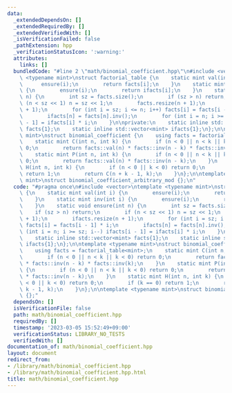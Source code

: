 ```yaml
---
data:
  _extendedDependsOn: []
  _extendedRequiredBy: []
  _extendedVerifiedWith: []
  _isVerificationFailed: false
  _pathExtension: hpp
  _verificationStatusIcon: ':warning:'
  attributes:
    links: []
  bundledCode: "#line 2 \"math/binomial_coefficient.hpp\"\n#include <vector>\ntemplate\
    \ <typename mint>\nstruct factorial_table {\n    static mint val(int i) {\n  \
    \      ensure(i);\n        return facts[i];\n    }\n    static mint inv(int i)\
    \ {\n        ensure(i);\n        return ifacts[i];\n    }\n    static void ensure(int\
    \ n) {\n        int sz = facts.size();\n        if (sz > n) return;\n        if\
    \ (n < sz << 1) n = sz << 1;\n        facts.resize(n + 1);\n        ifacts.resize(n\
    \ + 1);\n        for (int i = sz; i <= n; i++) facts[i] = facts[i - 1] * i;\n\
    \        ifacts[n] = facts[n].inv();\n        for (int i = n; i >= sz; i--) ifacts[i\
    \ - 1] = ifacts[i] * i;\n    }\n\nprivate:\n    static inline std::vector<mint>\
    \ facts{1};\n    static inline std::vector<mint> ifacts{1};\n};\n\ntemplate <typename\
    \ mint>\nstruct binomial_coefficient {\n    using facts = factorial_table<mint>;\n\
    \    static mint C(int n, int k) {\n        if (n < 0 || n < k || k < 0) return\
    \ 0;\n        return facts::val(n) * facts::inv(n - k) * facts::inv(k);\n    }\n\
    \    static mint P(int n, int k) {\n        if (n < 0 || n < k || k < 0) return\
    \ 0;\n        return facts::val(n) * facts::inv(n - k);\n    }\n    static mint\
    \ H(int n, int k) {\n        if (n < 0 || k < 0) return 0;\n        if (k == 0)\
    \ return 1;\n        return C(n + k - 1, k);\n    }\n};\n\ntemplate <typename\
    \ mint>\nstruct binomial_coefficient_arbitrary_mod {};\n"
  code: "#pragma once\n#include <vector>\ntemplate <typename mint>\nstruct factorial_table\
    \ {\n    static mint val(int i) {\n        ensure(i);\n        return facts[i];\n\
    \    }\n    static mint inv(int i) {\n        ensure(i);\n        return ifacts[i];\n\
    \    }\n    static void ensure(int n) {\n        int sz = facts.size();\n    \
    \    if (sz > n) return;\n        if (n < sz << 1) n = sz << 1;\n        facts.resize(n\
    \ + 1);\n        ifacts.resize(n + 1);\n        for (int i = sz; i <= n; i++)\
    \ facts[i] = facts[i - 1] * i;\n        ifacts[n] = facts[n].inv();\n        for\
    \ (int i = n; i >= sz; i--) ifacts[i - 1] = ifacts[i] * i;\n    }\n\nprivate:\n\
    \    static inline std::vector<mint> facts{1};\n    static inline std::vector<mint>\
    \ ifacts{1};\n};\n\ntemplate <typename mint>\nstruct binomial_coefficient {\n\
    \    using facts = factorial_table<mint>;\n    static mint C(int n, int k) {\n\
    \        if (n < 0 || n < k || k < 0) return 0;\n        return facts::val(n)\
    \ * facts::inv(n - k) * facts::inv(k);\n    }\n    static mint P(int n, int k)\
    \ {\n        if (n < 0 || n < k || k < 0) return 0;\n        return facts::val(n)\
    \ * facts::inv(n - k);\n    }\n    static mint H(int n, int k) {\n        if (n\
    \ < 0 || k < 0) return 0;\n        if (k == 0) return 1;\n        return C(n +\
    \ k - 1, k);\n    }\n};\n\ntemplate <typename mint>\nstruct binomial_coefficient_arbitrary_mod\
    \ {};"
  dependsOn: []
  isVerificationFile: false
  path: math/binomial_coefficient.hpp
  requiredBy: []
  timestamp: '2023-03-05 15:52:49+09:00'
  verificationStatus: LIBRARY_NO_TESTS
  verifiedWith: []
documentation_of: math/binomial_coefficient.hpp
layout: document
redirect_from:
- /library/math/binomial_coefficient.hpp
- /library/math/binomial_coefficient.hpp.html
title: math/binomial_coefficient.hpp
---
```

